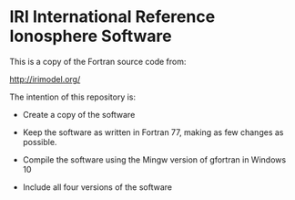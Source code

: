 # IRI International Reference Ionosphere Software

This is a copy of the Fortran source code from:

http://irimodel.org/

The intention of this repository is:

- Create a copy of the software

- Keep the software as written in Fortran 77, making as few changes as possible.

- Compile the software using the Mingw version of gfortran in Windows 10

- Include all four versions of the software

